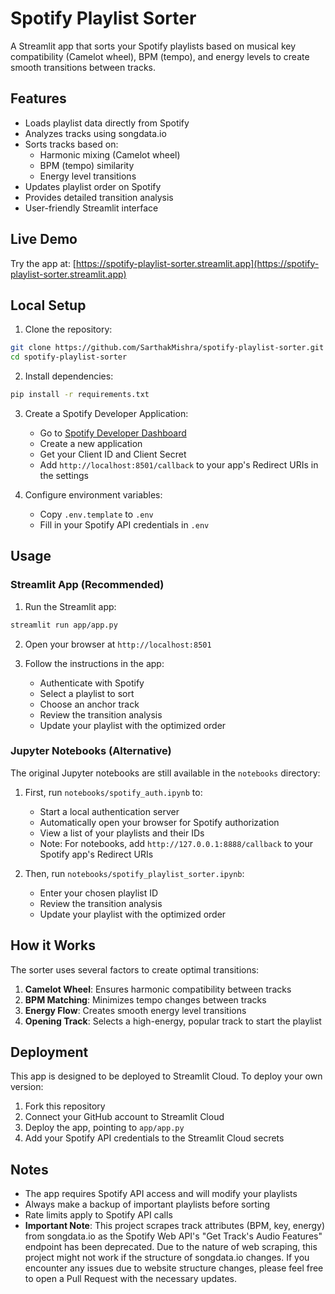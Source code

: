 # Spotify Playlist Sorter

A Streamlit app that sorts your Spotify playlists based on musical key compatibility (Camelot wheel), BPM (tempo), and energy levels to create smooth transitions between tracks.

## Features

- Loads playlist data directly from Spotify
- Analyzes tracks using songdata.io
- Sorts tracks based on:
  - Harmonic mixing (Camelot wheel)
  - BPM (tempo) similarity
  - Energy level transitions
- Updates playlist order on Spotify
- Provides detailed transition analysis
- User-friendly Streamlit interface

## Live Demo

Try the app at: [https://spotify-playlist-sorter.streamlit.app](https://spotify-playlist-sorter.streamlit.app)

## Local Setup

1. Clone the repository:
```bash
git clone https://github.com/SarthakMishra/spotify-playlist-sorter.git
cd spotify-playlist-sorter
```

2. Install dependencies:
```bash
pip install -r requirements.txt
```

3. Create a Spotify Developer Application:
   - Go to [Spotify Developer Dashboard](https://developer.spotify.com/dashboard)
   - Create a new application
   - Get your Client ID and Client Secret
   - Add `http://localhost:8501/callback` to your app's Redirect URIs in the settings

4. Configure environment variables:
   - Copy `.env.template` to `.env`
   - Fill in your Spotify API credentials in `.env`

## Usage

### Streamlit App (Recommended)

1. Run the Streamlit app:
```bash
streamlit run app/app.py
```

2. Open your browser at `http://localhost:8501`

3. Follow the instructions in the app:
   - Authenticate with Spotify
   - Select a playlist to sort
   - Choose an anchor track
   - Review the transition analysis
   - Update your playlist with the optimized order

### Jupyter Notebooks (Alternative)

The original Jupyter notebooks are still available in the `notebooks` directory:

1. First, run `notebooks/spotify_auth.ipynb` to:
   - Start a local authentication server
   - Automatically open your browser for Spotify authorization
   - View a list of your playlists and their IDs
   - Note: For notebooks, add `http://127.0.0.1:8888/callback` to your Spotify app's Redirect URIs

2. Then, run `notebooks/spotify_playlist_sorter.ipynb`:
   - Enter your chosen playlist ID
   - Review the transition analysis
   - Update your playlist with the optimized order

## How it Works

The sorter uses several factors to create optimal transitions:

1. **Camelot Wheel**: Ensures harmonic compatibility between tracks
2. **BPM Matching**: Minimizes tempo changes between tracks
3. **Energy Flow**: Creates smooth energy level transitions
4. **Opening Track**: Selects a high-energy, popular track to start the playlist

## Deployment

This app is designed to be deployed to Streamlit Cloud. To deploy your own version:

1. Fork this repository
2. Connect your GitHub account to Streamlit Cloud
3. Deploy the app, pointing to `app/app.py`
4. Add your Spotify API credentials to the Streamlit Cloud secrets

## Notes

- The app requires Spotify API access and will modify your playlists
- Always make a backup of important playlists before sorting
- Rate limits apply to Spotify API calls
- **Important Note**: This project scrapes track attributes (BPM, key, energy) from songdata.io as the Spotify Web API's "Get Track's Audio Features" endpoint has been deprecated. Due to the nature of web scraping, this project might not work if the structure of songdata.io changes. If you encounter any issues due to website structure changes, please feel free to open a Pull Request with the necessary updates.
